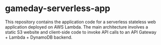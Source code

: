 # gameday-serverless-app

This repository contains the application code for a serverless stateless web application deployed on AWS Lambda. The main architecture involves a static S3 website and client-side code to invoke API calls to an API Gateway + Lambda + DynamoDB backend. 
